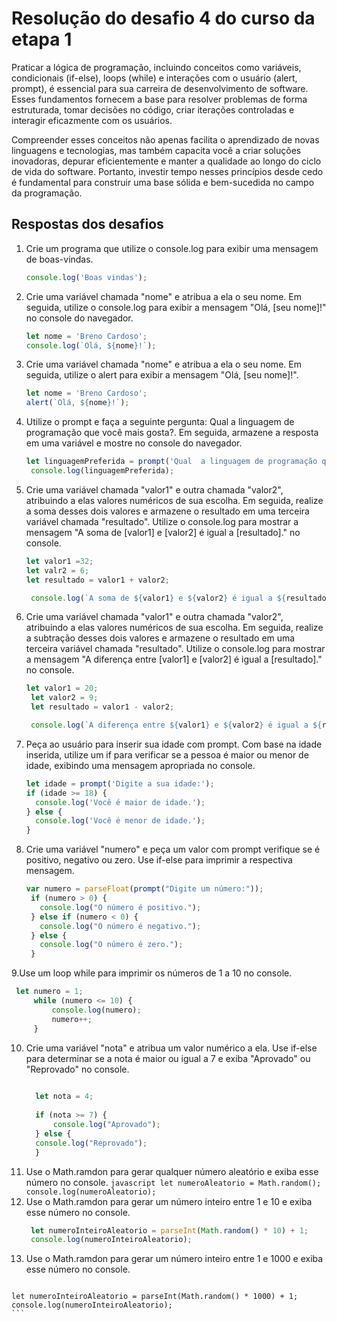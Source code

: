 # Resolução do desafio 4 do curso da etapa 1

Praticar a lógica de programação, incluindo conceitos como variáveis, condicionais (if-else), loops (while) e interações com o usuário (alert, prompt), é essencial para sua carreira de desenvolvimento de software. Esses fundamentos fornecem a base para resolver problemas de forma estruturada, tomar decisões no código, criar iterações controladas e interagir eficazmente com os usuários.

Compreender esses conceitos não apenas facilita o aprendizado de novas linguagens e tecnologias, mas também capacita você a criar soluções inovadoras, depurar eficientemente e manter a qualidade ao longo do ciclo de vida do software. Portanto, investir tempo nesses princípios desde cedo é fundamental para construir uma base sólida e bem-sucedida no campo da programação.

## Respostas dos desafios

1. Crie um programa que utilize o console.log para exibir uma mensagem de boas-vindas.
    ```javascript
    console.log('Boas vindas');
    ```
2. Crie uma variável chamada "nome" e atribua a ela o seu nome. Em seguida, utilize o console.log para exibir a mensagem "Olá, [seu nome]!" no console do navegador.
   ```javascript
   let nome = 'Breno Cardoso';
   console.log(`Olá, ${nome}!`);
    ```
3. Crie uma variável chamada "nome" e atribua a ela o seu nome. Em seguida, utilize o alert para exibir a mensagem "Olá, [seu nome]!".
    ```javascript
    let nome = 'Breno Cardoso';
    alert(`Olá, ${nome}!`);
    ```
4. Utilize o prompt e faça a seguinte pergunta: Qual  a linguagem de programação que você mais gosta?. Em seguida, armazene a resposta em uma variável e mostre no console do navegador.
   ```javascript
   let linguagemPreferida = prompt('Qual  a linguagem de programação que você mais gosta?');
    console.log(linguagemPreferida);
   ```
5. Crie uma variável chamada "valor1" e outra chamada "valor2", atribuindo a elas valores numéricos de sua escolha. Em seguida, realize a soma desses dois valores e armazene o resultado em uma terceira variável chamada "resultado". Utilize o console.log para mostrar a mensagem "A soma de [valor1] e [valor2] é igual a [resultado]." no console.
   ```javascript
   let valor1 =32;
   let valr2 = 6;
   let resultado = valor1 + valor2;

    console.log(`A soma de ${valor1} e ${valor2} é igual a ${resultado}.`)
   ```
6. Crie uma variável chamada "valor1" e outra chamada "valor2", atribuindo a elas valores numéricos de sua escolha. Em seguida, realize a subtração desses dois valores e armazene o resultado em uma terceira variável chamada "resultado". Utilize o console.log para mostrar a mensagem "A diferença entre [valor1] e [valor2] é igual a [resultado]." no console.
   ```javascript
   let valor1 = 20;
    let valor2 = 9;
    let resultado = valor1 - valor2;

    console.log(`A diferença entre ${valor1} e ${valor2} é igual a ${resultado}.`);
   ```
7. Peça ao usuário para inserir sua idade com prompt. Com base na idade inserida, utilize um if para verificar se a pessoa é maior ou menor de idade, exibindo uma mensagem apropriada no console.
    ```javascript
    let idade = prompt('Digite a sua idade:');
    if (idade >= 18) {
      console.log('Você é maior de idade.');
    } else {
      console.log('Você é menor de idade.');
    }
    ```
8. Crie uma variável "numero" e peça um valor com prompt verifique se é positivo, negativo ou zero. Use if-else para imprimir a respectiva mensagem.
   
   ```javascript
   var numero = parseFloat(prompt("Digite um número:"));
    if (numero > 0) {
      console.log("O número é positivo.");
    } else if (numero < 0) {
      console.log("O número é negativo.");
    } else {
      console.log("O número é zero.");
    }
   ```
 9.Use um loop while para imprimir os números de 1 a 10 no console.
   ```javascript
    let numero = 1;
        while (numero <= 10) {
            console.log(numero);
            numero++;
        }
   ```
     

 10. Crie uma variável "nota" e atribua um valor numérico a ela. Use if-else para determinar se a nota é maior ou igual a 7 e exiba "Aprovado" ou "Reprovado" no console.
      ```javascript
    
        let nota = 4; 
        
        if (nota >= 7) {
            console.log("Aprovado");
        } else {
        console.log("Reprovado");
        }
       ```
 11. Use o Math.ramdon para gerar qualquer número aleatório e exiba esse número no console.
    ```javascript
        let numeroAleatorio = Math.random();
        console.log(numeroAleatorio);
         ```
12. Use o Math.ramdon para gerar um número inteiro entre 1 e 10 e exiba esse número no console.
     ```javascript
      let numeroInteiroAleatorio = parseInt(Math.random() * 10) + 1;
      console.log(numeroInteiroAleatorio);
    ```
 13. Use o Math.ramdon para gerar um número inteiro entre 1 e 1000 e exiba esse número no console.
     ```javascript
    let numeroInteiroAleatorio = parseInt(Math.random() * 1000) + 1;
    console.log(numeroInteiroAleatorio);
    ```
        
